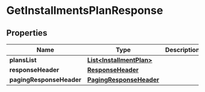 
# GetInstallmentsPlanResponse

## Properties
Name | Type | Description | Notes
------------ | ------------- | ------------- | -------------
**plansList** | [**List&lt;InstallmentPlan&gt;**](InstallmentPlan.md) |  |  [optional]
**responseHeader** | [**ResponseHeader**](ResponseHeader.md) |  |  [optional]
**pagingResponseHeader** | [**PagingResponseHeader**](PagingResponseHeader.md) |  |  [optional]



